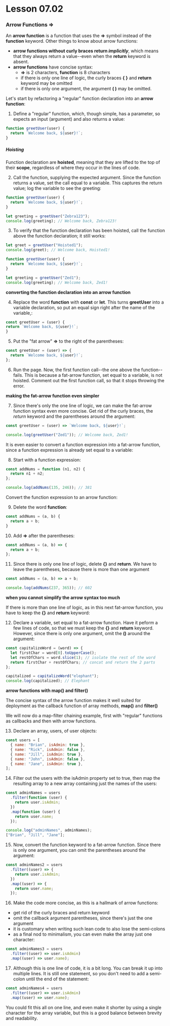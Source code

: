 # Lesson 07.02

### Arrow Functions =>

An **arrow function** is a function that uses the **=>** symbol instead of the **function** keyword. Other things to know about arrow functions:

- **arrow functions without curly braces return _implicitly_**, which means that they always return a value--even when the **return** keyword is absent.
- **arrow functions** have concise syntax:
  - **=>** is 2 characters, **function** is 8 characters
  - if there is only one line of logic, the curly braces **{ }** and **return** keyword may be omitted
  - if there is only one argument, the argument **( )** may be omitted.

Let's start by refactoring a "regular" function declaration into an **arrow function**:

1. Define a "regular" function, which, though simple, has a parameter, so expects an input (argument) and also returns a value:

```js
function greetUser(user) {
  return `Welcome back, ${user}!`;
}
```

##### Hoisting

Function declaration are **hoisted**, meaning that they are lifted to the top of their **scope**, regardless of where they occur in the lines of code.

2. Call the function, supplying the expected argument. Since the function returns a value, set the call equal to a variable. This captures the return value; log the variable to see the greeting:

```js
function greetUser(user) {
  return `Welcome back, ${user}!`;
}

let greeting = greetUser("Zebra123");
console.log(greeting); // Welcome back, Zebra123!
```

3. To verify that the function declaration has been hoisted, call the function above the function declaration; it still works:

```js
let greet = greetUser("Hoisted1");
console.log(greet); // Welcome back, Hoisted1!

function greetUser(user) {
  return `Welcome back, ${user}!`;
}

let greeting = greetUser("Zed1");
console.log(greeting); // Welcome back, Zed1!
```

**converting the function declaration into an arrow function**

4. Replace the word **function** with **const** or **let**. This turns **greetUser** into a variable declaration, so put an equal sign right after the name of the variable,:

```js
const greetUser = (user) {
return `Welcome back, ${user}!`;
}
```

5. Put the "fat arrow" **=>** to the right of the parentheses:

```js
const greetUser = (user) => {
  return `Welcome back, ${user}!`;
};
```

6. Run the page. Now, the first function call--the one above the function--fails. This is because a fat-arrow function, set equal to a variable, is not hoisted. Comment out the first function call, so that it stops throwing the error.

**making the fat-arrow function even simpler**

7. Since there's only the one line of logic, we can make the fat-arrow function syntax even more concise. Get rid of the curly braces, the _return_ keyword and the parentheses around the argument:

```js
const greetUser = (user) => `Welcome back, ${user}!`;

console.log(greetUser("Zed1")); // Welcome back, Zed1!
```

It is even easier to convert a function expression into a fat-arrow function, since a function expression is already set equal to a variable:

8. Start with a function expression:

```js
const addNums = function (n1, n2) {
  return n1 + n2;
};

console.log(addNums(135, 246)); // 381
```

Convert the function expression to an arrow function:

9. Delete the word **function**:

```js
const addNums = (a, b) {
  return a + b;
}
```

10. Add **=>** after the parentheses:

```js
const addNums = (a, b) => {
  return a + b;
};
```

11. Since there is only one line of logic, delete **{}** and **return**. We have to leave the parentheses, because there is more than one argument

```js
const addNums = (a, b) => a + b;

console.log(addNums(237, 365)); // 602
```

**when you cannot simplify the arrow syntax too much**

If there is more than one line of logic, as in this next fat-arrow function, you have to keep the **{}** and **return** keyword:

12. Declare a variable, set equal to a fat-arrow function. Have it peform a few lines of code, so that we must keep the **{}** and **return** keyword. However, since there is only one argument, omit the **()** around the argument:

```js
const capitalizeWord = (word) => {
  let firstChar = word[0].toUpperCase();
  let restOfChars = word.slice(1); // isolate the rest of the word
  return firstChar + restOfChars; // concat and return the 2 parts
};

capitalized = capitalizeWord("elephant");
console.log(capitalized); // Elephant
```

**arrow functions with map() and filter()**

The concise syntax of the arrow function makes it well suited for deployment as the callback function of array methods, **map()** and **filter()**

We will now do a map-filter chaining example, first with "regular" functions as callbacks and then with arrow functions.

13. Declare an array, users, of user objects:

```js
const users = [
  { name: "Brian", isAdmin: true },
  { name: "Rick", isAdmin: false },
  { name: "Jill", isAdmin: true },
  { name: "John", isAdmin: false },
  { name: "Jane", isAdmin: true },
];
```

14. Filter out the users with the isAdmin property set to true, then map the resulting array to a new array containing just the names of the users:

```js
const adminNames = users
  .filter(function (user) {
    return user.isAdmin;
  })
  .map(function (user) {
    return user.name;
  });

console.log("adminNames", adminNames);
["Brian", "Jill", "Jane"];
```

15. Now, convert the function keyword to a fat-arrow function. Since there is only one argument, you can omit the parentheses around the argument:

```js
const adminNames2 = users
  .filter((user) => {
    return user.isAdmin;
  })
  .map((user) => {
    return user.name;
  });
```

16. Make the code more concise, as this is a hallmark of arrow functions:

- get rid of the curly braces and return keyword
- omit the callback argument parentheses, since there's just the one argument
- it is customary when writing such lean code to also lose the semi-colons
- as a final nod to minimalism, you can even make the array just one character:

```js
const adminNames3 = users
  .filter((user) => user.isAdmin)
  .map((user) => user.name);
```

17. Although this is one line of code, it is a bit long. You can break it up into multiple lines. It is still one statement, so you don't need to add a semi-colon until the end of the statement:

```js
const adminNames4 = users
  .filter((user) => user.isAdmin)
  .map((user) => user.name);
```

You could fit this all on one line, and even make it shorter by using a single character for the array variable, but this is a good balance between brevity and readability.
